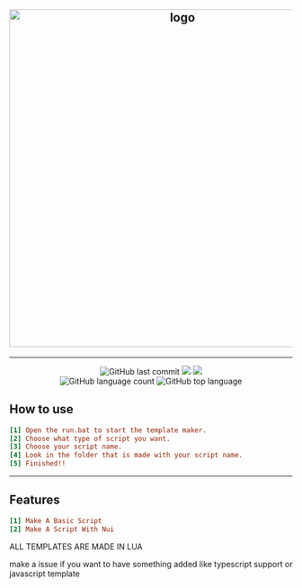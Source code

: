 <h2 align="center">
  <img alt="logo" src="https://cdn.discordapp.com/attachments/832173112078237739/975074039917850664/ezgif-3-79a368d82f.gif" width="600" heigth="200" />
  <!-- add a video -->
  <!-- <video width="600" height="200" controls>
    <source src="https://i.imgur.com/1QVTOrH.mp4" type="video/mp4">
    Your browser does not support the video tag. -->
</h2>

---
<p align="center">
  <img alt="GitHub last commit" src="https://img.shields.io/github/last-commit/AmpedScripts/Fivem-Script-Template">
  <img src="https://img.shields.io/github/issues/AmpedScripts/Fivem-Script-Template">
  <img src="https://img.shields.io/github/issues-closed-raw/AmpedScripts/Fivem-Script-Template">
  </br>
  <img alt="GitHub language count" src="https://img.shields.io/github/languages/count/AmpedScripts/Fivem-Script-Template">
  <img alt="GitHub top language" src="https://img.shields.io/github/languages/top/AmpedScripts/Fivem-Script-Template">
  </br>
</p>





## How to use
```ini
[1] Open the run.bat to start the template maker.
[2] Choose what type of script you want.
[3] Choose your script name.
[4] Look in the folder that is made with your script name.
[5] Finished!!
```

---

## Features 
```ini
[1] Make A Basic Script
[2] Make A Script With Nui
```
ALL TEMPLATES ARE MADE IN LUA

make a issue if you want to have something added like typescript support or javascript template
